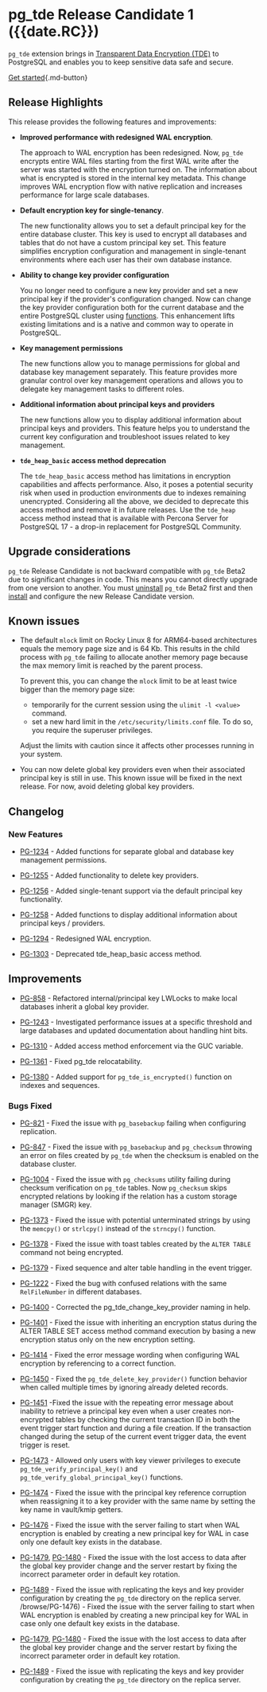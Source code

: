 # pg_tde Release Candidate 1 ({{date.RC}})

`pg_tde` extension brings in [Transparent Data Encryption (TDE)](../index/index.md) to PostgreSQL and enables you to keep sensitive data safe and secure.

[Get started](../install.md){.md-button}

## Release Highlights

This release provides the following features and improvements:

* **Improved performance with redesigned WAL encryption**.

    The approach to WAL encryption has been redesigned. Now, `pg_tde` encrypts entire WAL files starting from the first WAL write after the server was started with the encryption turned on. The information about what is encrypted is stored in the internal key metadata. This change improves WAL encryption flow with native replication and increases performance for large scale databases. 

* **Default encryption key for single-tenancy**.

    The new functionality allows you to set a default principal key for the entire database cluster. This key is used to encrypt all databases and tables that do not have a custom principal key set. This feature simplifies encryption configuration and management in single-tenant environments where each user has their own database instance.

* **Ability to change key provider configuration**

    You no longer need to configure a new key provider and set a new principal key if the provider's configuration changed. Now can change the key provider configuration both for the current database and the entire PostgreSQL cluster using [functions](../functions.md#key-provider-management). This enhancement lifts existing limitations and is a native and common way to operate in PostgreSQL.

* **Key management permissions**

    The new functions allow you to manage permissions for global and database key management separately. This feature provides more granular control over key management operations and allows you to delegate key management tasks to different roles.

* **Additional information about principal keys and providers**

    The new functions allow you to display additional information about principal keys and providers. This feature helps you to understand the current key configuration and troubleshoot issues related to key management.

* **`tde_heap_basic` access method deprecation**

    The `tde_heap_basic` access method has limitations in encryption capabilities and affects performance. Also, it poses a potential security risk when used in production environments due to indexes remaining unencrypted. Considering all the above, we decided to deprecate this access method and remove it in future releases. Use the `tde_heap` access method instead that is available with Percona Server for PostgreSQL 17 - a drop-in replacement for PostgreSQL Community.

## Upgrade considerations

`pg_tde` Release Candidate is not backward compatible with `pg_tde` Beta2 due to significant changes in code. This means you cannot directly upgrade from one version to another. You must [uninstall](../how-to/uninstall.md) `pg_tde` Beta2 first and then [install](../install.md) and configure the new Release Candidate version.

## Known issues

* The default `mlock` limit on Rocky Linux 8 for ARM64-based architectures equals the memory page size and is 64 Kb. This results in the child process with `pg_tde` failing to allocate another memory page because the max memory limit is reached by the parent process.

    To prevent this, you can change the `mlock` limit to be at least twice bigger than the memory page size:

    * temporarily for the current session using the `ulimit -l <value>` command.
    * set a new hard limit in the `/etc/security/limits.conf` file. To do so, you require the superuser privileges.

    Adjust the limits with caution since it affects other processes running in your system.

* You can now delete global key providers even when their associated principal key is still in use. This known issue will be fixed in the next release. For now, avoid deleting global key providers. 

## Changelog

### New Features

* [PG-1234](https://perconadev.atlassian.net/browse/PG-1234) - Added functions for separate global and database key management permissions.

* [PG-1255](https://perconadev.atlassian.net/browse/PG-1255) - Added functionality to delete key providers.

* [PG-1256](https://perconadev.atlassian.net/browse/PG-1256) - Added single-tenant support via the default principal key functionality.

* [PG-1258](https://perconadev.atlassian.net/browse/PG-1258) - Added functions to display additional information  about principal keys / providers.

* [PG-1294](https://perconadev.atlassian.net/browse/PG-1294) - Redesigned WAL encryption.

* [PG-1303](https://perconadev.atlassian.net/browse/PG-1303) - Deprecated tde_heap_basic access method.

## Improvements

* [PG-858](https://perconadev.atlassian.net/browse/PG-858) - Refactored internal/principal key LWLocks to make local databases inherit a global key provider.

* [PG-1243](https://perconadev.atlassian.net/browse/PG-1243) - Investigated performance issues at a specific threshold and large databases and updated documentation about handling hint bits.

* [PG-1310](https://perconadev.atlassian.net/browse/PG-1310) - Added access method enforcement via the GUC variable.

* [PG-1361](https://perconadev.atlassian.net/browse/PG-1361) - Fixed pg_tde relocatability.

* [PG-1380](https://perconadev.atlassian.net/browse/PG-1380) - Added support for `pg_tde_is_encrypted()` function on indexes and sequences.

### Bugs Fixed

* [PG-821](https://perconadev.atlassian.net/browse/PG-821) - Fixed the issue with `pg_basebackup` failing when configuring replication.

* [PG-847](https://perconadev.atlassian.net/browse/PG-847) - Fixed the issue with `pg_basebackup` and `pg_checksum` throwing an error on files created by `pg_tde` when the checksum is enabled on the database cluster.

* [PG-1004](https://perconadev.atlassian.net/browse/PG-1004) - Fixed the issue with `pg_checksums` utility failing during checksum verification on `pg_tde` tables. Now `pg_checksum` skips encrypted relations by looking if the relation has a custom storage manager (SMGR) key.

* [PG-1373](https://perconadev.atlassian.net/browse/PG-1373) - Fixed the issue with potential unterminated strings by using the `memcpy()` or `strlcpy()` instead of the `strncpy()` function.

* [PG-1378](https://perconadev.atlassian.net/browse/PG-1378) - Fixed the issue with toast tables created by the `ALTER TABLE` command not being encrypted.

* [PG-1379](https://perconadev.atlassian.net/browse/PG-1379) - Fixed sequence and alter table handling in the event trigger.

* [PG-1222](https://perconadev.atlassian.net/browse/PG-1222) - Fixed the bug with  confused relations with the same `RelFileNumber` in different databases.

* [PG-1400](https://perconadev.atlassian.net/browse/PG-1400) - Corrected the pg_tde_change_key_provider naming in help.

* [PG-1401](https://perconadev.atlassian.net/browse/PG-1401) - Fixed the issue with inheriting an encryption status during the ALTER TABLE SET access method command execution by basing a new encryption status only on the new encryption setting.

* [PG-1414](https://perconadev.atlassian.net/browse/PG-1414) - Fixed the error message wording when configuring WAL encryption by referencing to a correct function.

* [PG-1450](https://perconadev.atlassian.net/browse/PG-1450) - Fixed the `pg_tde_delete_key_provider()` function behavior when called multiple times by ignoring already deleted records.

* [PG-1451](https://perconadev.atlassian.net/browse/PG-1451) -Fixed the issue with the repeating error message about inability to retrieve a principal key even when a user creates non-encrypted tables by checking the current transaction ID in both the event trigger start function and during a file creation. If the transaction changed during the setup of the current event trigger data, the event trigger is reset.

* [PG-1473](https://perconadev.atlassian.net/browse/PG-1473) - Allowed only users with key viewer privileges to execute `pg_tde_verify_principal_key()` and `pg_tde_verify_global_principal_key()` functions.

* [PG-1474](https://perconadev.atlassian.net/browse/PG-1474) - Fixed the issue with the principal key reference corruption when reassigning it to a key provider with the same name by setting the key name in vault/kmip getters.

* [PG-1476](https://perconadev.atlassian.net/browse/PG-1476) - Fixed the issue with the server failing to start when WAL encryption is enabled by creating a new principal key for WAL in case only one default key exists in the database.

* [PG-1479](https://perconadev.atlassian.net/browse/PG-1479), [PG-1480](https://perconadev.atlassian.net/browse/PG-1480) - Fixed the issue with the lost access to data after the global key provider change and the server restart by fixing the incorrect parameter order in default key rotation.

* [PG-1489](https://perconadev.atlassian.net/browse/PG-1489) - Fixed the issue with replicating the keys and key provider configuration by creating the `pg_tde` directory on the replica server.
/browse/PG-1476) - Fixed the issue with the server failing to start when WAL encryption is enabled by creating a new principal key for WAL in case only one default key exists in the database.

* [PG-1479](https://perconadev.atlassian.net/browse/PG-1479), [PG-1480](https://perconadev.atlassian.net/browse/PG-1480) - Fixed the issue with the lost access to data after the global key provider change and the server restart by fixing the incorrect parameter order in default key rotation.

* [PG-1489](https://perconadev.atlassian.net/browse/PG-1489) - Fixed the issue with replicating the keys and key provider configuration by creating the `pg_tde` directory on the replica server.
